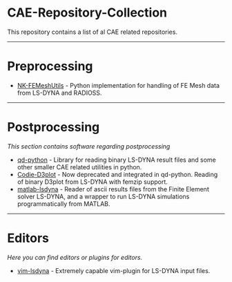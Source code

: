# CAE-Repository-Collection
This repository contains a list of al CAE related repositories. 


---------------
# Preprocessing

* [NK-FEMeshUtils](https://github.com/qd-cae/NK-FEMeshUtils) - Python implementation for handling of FE Mesh data from LS-DYNA and RADIOSS.

----------------
# Postprocessing

*This section contains software regarding postprocessing*

* [qd-python](https://github.com/qd-cae/qd) - Library for reading binary LS-DYNA result files and some other smaller CAE related utilities in python.
* [Codie-D3plot](https://github.com/qd-cae/Codie-D3plot) - Now deprecated and integrated in qd-python. Reading of binary D3plot from LS-DYNA with femzip support.
* [matlab-lsdyna](https://github.com/svenholcombe/matlab-lsdyna) - Reader of ascii results files from the Finite Element solver LS-DYNA, and a wrapper to run LS-DYNA simulations programmatically from MATLAB.

---------
# Editors

*Here you can find editors or plugins for editors.*

* [vim-lsdyna](https://github.com/qd-cae/vim-lsdyna) - Extremely capable vim-plugin for LS-DYNA input files.
